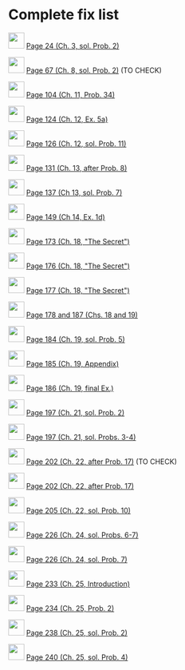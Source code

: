 # Complete fix list

 <img src="/pictures/correction_yellow.svg" width="32px"/> [Page 24 (Ch. 3, sol. Prob. 2)](errata/page24.md)

 <img src="/pictures/correction_red.svg" width="32px"/> [Page 67 (Ch. 8, sol. Prob. 2)](errata/page67.md) (TO CHECK)

 <img src="/pictures/correction_yellow.svg" width="32px"/> [Page 104 (Ch. 11, Prob. 34)](errata/page104.md)

 <img src="/pictures/correction_yellow.svg" width="32px"/> [Page 124 (Ch. 12, Ex. 5a)](errata/page124.md)

 <img src="/pictures/correction_green.svg" width="32px"/> [Page 126 (Ch. 12, sol. Prob. 11)](errata/page126.md)

 <img src="/pictures/correction_yellow.svg" width="32px"/> [Page 131 (Ch. 13, after Prob. 8)](errata/page131.md)

 <img src="/pictures/correction_yellow.svg" width="32px"/> [Page 137 (Ch 13, sol. Prob. 7)](errata/page137.md)

 <img src="/pictures/correction_red.svg" width="32px"/> [Page 149 (Ch 14, Ex. 1d)](errata/page149.md)

 <img src="/pictures/correction_yellow.svg" width="32px"/> [Page 173 (Ch. 18, "The Secret")](errata/page173.md)

 <img src="/pictures/correction_red.svg" width="32px"/> [Page 176 (Ch. 18, "The Secret")](errata/page176.md)

 <img src="/pictures/correction_yellow.svg" width="32px"/> [Page 177 (Ch. 18, "The Secret")](errata/page177.md)

 <img src="/pictures/correction_blue.svg" width="32px"/> [Page 178 and 187 (Chs. 18 and 19)](errata/page178.md)

 <img src="/pictures/correction_yellow.svg" width="32px"/> [Page 184 (Ch. 19, sol. Prob. 5)](errata/page184.md)

 <img src="/pictures/correction_yellow.svg" width="32px"/> [Page 185 (Ch. 19, Appendix)](errata/page185.md)

 <img src="/pictures/correction_blue.svg" width="32px"/> [Page 186 (Ch. 19, final Ex.)](errata/page186.md)

 <img src="/pictures/correction_red.svg" width="32px"/> [Page 197 (Ch. 21, sol. Prob. 2)](errata/page197a.md)

 <img src="/pictures/correction_green.svg" width="32px"/> [Page 197 (Ch. 21, sol. Probs. 3-4)](errata/page197b.md)

 <img src="/pictures/correction_blue.svg" width="32px"/> [Page 202 (Ch. 22, after Prob. 17)](errata/page202a.md) (TO CHECK)

 <img src="/pictures/correction_black.svg" width="32px"/> [Page 202 (Ch. 22, after Prob. 17)](errata/page202b.md)

 <img src="/pictures/correction_yellow.svg" width="32px"/> [Page 205 (Ch. 22, sol. Prob. 10)](errata/page205.md)

 <img src="/pictures/correction_yellow.svg" width="32px"/> [Page 226 (Ch. 24, sol. Probs. 6-7)](errata/page226a.md)

 <img src="/pictures/correction_green.svg" width="32px"/> [Page 226 (Ch. 24, sol. Prob. 7)](errata/page226b.md)

 <img src="/pictures/correction_yellow.svg" width="32px"/> [Page 233 (Ch. 25, Introduction)](errata/page233.md)

 <img src="/pictures/correction_yellow.svg" width="32px"/> [Page 234 (Ch. 25, Prob. 2)](errata/page234.md)

 <img src="/pictures/correction_green.svg" width="32px"/> [Page 238 (Ch. 25, sol. Prob. 2)](errata/page238.md)

 <img src="/pictures/correction_yellow.svg" width="32px"/> [Page 240 (Ch. 25, sol. Prob. 4)](errata/page240.md)
